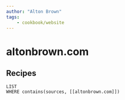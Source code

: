 ```yaml
---
author: "Alton Brown"
tags:
    - cookbook/website
---
```

# altonbrown.com
## Recipes

```dataview
LIST
WHERE contains(sources, [[altonbrown.com]])
```
